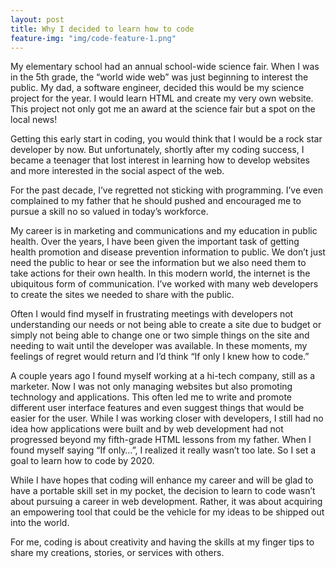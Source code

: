 ```yaml
---
layout: post
title: Why I decided to learn how to code
feature-img: "img/code-feature-1.png"
---
```


My elementary school had an annual school-wide science fair.  When I was in the 5th grade, the “world wide web” was just beginning to interest the public. My dad, a software engineer, decided this would be my science project for the year. I would learn HTML and create my very own website. This project not only got me an award at the science fair but a spot on the local news!

Getting this early start in coding, you would think that I would be a rock star developer by now. But unfortunately, shortly after my coding success, I became a teenager that lost interest in learning how to develop websites and more interested in the social aspect of the web.  

For the past decade, I’ve regretted not sticking with programming.  I’ve even complained to my father that he should pushed and encouraged me to pursue a skill no so valued in today’s workforce.  

My career is in marketing and communications and my education in public health.  Over the years, I have been given the important task of getting health promotion and disease prevention information to public.  We don’t just need the public to hear or see the information but we also need them to take actions for their own health.  In this modern world, the internet is the ubiquitous form of communication.  I’ve worked with many web developers to create the sites we needed to share with the public.  

Often I would find myself in frustrating meetings with developers not understanding our needs or not being able to create a site due to budget or simply not being able to change one or two simple things on the site and needing to wait until the developer was available.  In these moments, my feelings of regret would return and I’d think “If only I knew how to code.”

A couple years ago I found myself working at a hi-tech company, still as a marketer.  Now I was not only managing websites but also promoting technology and applications.  This often led me to write and promote different user interface features and even suggest things that would be easier for the user.  While I was working closer with developers, I still had no idea how applications were built and by web development had not progressed beyond my fifth-grade HTML lessons from my father.  When I found myself saying “If only…”, I realized it really wasn’t too late. So I set a goal to learn how to code by 2020.  

While I have hopes that coding will enhance my career and will be glad to have a portable skill set in my pocket, the decision to learn to code wasn’t about pursuing a career in web development. Rather, it was about acquiring an empowering tool that could be the vehicle for my ideas to be shipped out into the world.  

For me, coding is about creativity and having the skills at my finger tips to share my creations, stories, or services with others. 